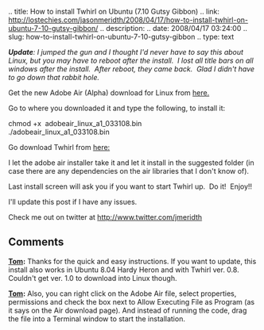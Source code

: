 .. title: How to install Twhirl on Ubuntu (7.10 Gutsy Gibbon)
.. link: http://lostechies.com/jasonmeridth/2008/04/17/how-to-install-twhirl-on-ubuntu-7-10-gutsy-gibbon/
.. description: 
.. date: 2008/04/17 03:24:00
.. slug: how-to-install-twhirl-on-ubuntu-7-10-gutsy-gibbon
.. type: text


_**Update**: I jumped the gun and I thought I'd never have to say this about Linux, but you may have to reboot after the install.  I lost all title bars on all windows after the install.  After reboot, they came back.  Glad I didn't have to go down that rabbit hole._ 

Get the new Adobe Air (Alpha) download for Linux from [here.](http://labs.adobe.com/technologies/air/)

Go to where you downloaded it and type the following, to install it:

chmod +x  adobeair_linux_a1_033108.bin  
./adobeair_linux_a1_033108.bin

Go download Twhirl from [here:](http://www.twhirl.org/project/twhirl)

I let the adobe air installer take it and let it install in the suggested folder (in case there are any dependencies on the air libraries that I don't know of).

Last install screen will ask you if you want to start Twhirl up.  Do it!  Enjoy!!  
  
I'll update this post if I have any issues.

Check me out on twitter at <http://www.twitter.com/jmeridth>

## Comments

**[Tom](#225 "2008-05-06 01:59:08"):** Thanks for the quick and easy instructions. If you want to update, this install also works in Ubuntu 8.04 Hardy Heron and with Twhirl ver. 0.8. Couldn't get ver. 1.0 to download into Linux though.

**[Tom](#226 "2008-05-06 02:02:26"):** Also, you can right click on the Adobe Air file, select properties, permissions and check the box next to Allow Executing File as Program (as it says on the Air download page). And instead of running the code, drag the file into a Terminal window to start the installation.

